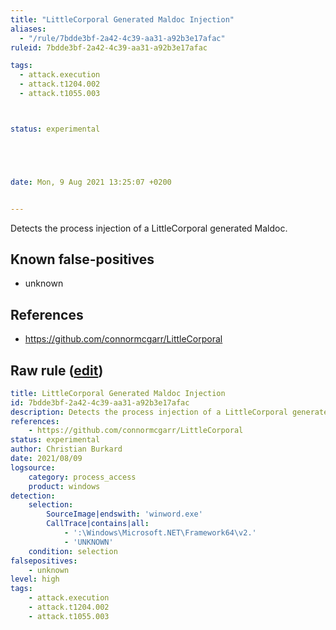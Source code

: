 ```yaml
---
title: "LittleCorporal Generated Maldoc Injection"
aliases:
  - "/rule/7bdde3bf-2a42-4c39-aa31-a92b3e17afac"
ruleid: 7bdde3bf-2a42-4c39-aa31-a92b3e17afac

tags:
  - attack.execution
  - attack.t1204.002
  - attack.t1055.003



status: experimental





date: Mon, 9 Aug 2021 13:25:07 +0200


---
```


Detects the process injection of a LittleCorporal generated Maldoc.

<!--more-->


## Known false-positives

* unknown



## References

* https://github.com/connormcgarr/LittleCorporal


## Raw rule ([edit](https://github.com/SigmaHQ/sigma/edit/master/rules/windows/process_access/proc_access_win_littlecorporal_generated_maldoc.yml))
```yaml
title: LittleCorporal Generated Maldoc Injection
id: 7bdde3bf-2a42-4c39-aa31-a92b3e17afac
description: Detects the process injection of a LittleCorporal generated Maldoc.
references:
    - https://github.com/connormcgarr/LittleCorporal
status: experimental
author: Christian Burkard
date: 2021/08/09
logsource:
    category: process_access
    product: windows
detection:
    selection:
        SourceImage|endswith: 'winword.exe'
        CallTrace|contains|all:
            - ':\Windows\Microsoft.NET\Framework64\v2.'
            - 'UNKNOWN'
    condition: selection
falsepositives:
    - unknown
level: high
tags:
    - attack.execution
    - attack.t1204.002
    - attack.t1055.003

```
